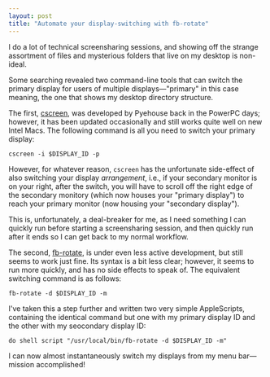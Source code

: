 ```yaml
---
layout: post
title: "Automate your display-switching with fb-rotate"
---
```


I do a lot of technical screensharing sessions, and showing off the strange assortment of files and mysterious folders that live on my desktop is non-ideal.

Some searching revealed two command-line tools that can switch the primary display for users of multiple displays—"primary" in this case meaning, the one that shows my desktop directory structure.

The first, [cscreen](http://pyehouse.com/cscreen), was developed by Pyehouse back in the PowerPC days; however, it has been updated occasionally and still works quite well on new Intel Macs. The following command is all you need to switch your primary display:

```cscreen -i $DISPLAY_ID -p```

However, for whatever reason, `cscreen` has the unfortunate side-effect of also switching your display _arrangement_, i.e., if your secondary monitor is on your right, after the switch, you will have to scroll off the right edge of the secondary monitory (which now houses your "primary display") to reach your primary monitor (now housing your "secondary display").

This is, unfortunately, a deal-breaker for me, as I need something I can quickly run before starting a screensharing session, and then quickly run after it ends so I can get back to my normal workflow.

The second, [fb-rotate](https://github.com/CdLbB/fb-rotate), is under even less active development, but still seems to work just fine. Its syntax is a bit less clear; however, it seems to run more quickly, and has no side effects to speak of. The equivalent switching command is as follows:

```fb-rotate -d $DISPLAY_ID -m```

I've taken this a step further and written two very simple AppleScripts, containing the identical command but one with my primary display ID and the other with my seocondary display ID:

```do shell script "/usr/local/bin/fb-rotate -d $DISPLAY_ID -m"```

I can now almost instantaneously switch my displays from my menu bar—mission accomplished!